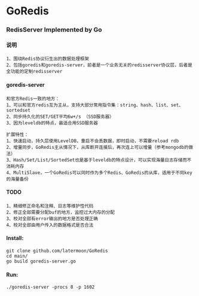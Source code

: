 GoRedis
=======

### RedisServer Implemented by Go
#### 说明
	1、围绕Redis协议衍生出的数据处理框架
	2、包括goredis和goredis-server，前者是一个业务无关的redisserver协议层，后者是全功能的定制redisserver

#### goredis-server
	和官方Redis一致的地方：
	1、可以和官方redis互为主从，支持大部分常用指令集：string、hash、list、set、sortedset
	2、同步持久化的SET/GET平均6w+/s （SSD服务器）
	3、因为leveldb的特点，最适合用SSD服务器

	扩展特性：
	1、快速启动，持久层使用LevelDB，重启不会丢数据，即时启动，不需要reload rdb
	2、增量同步，GoRedis主从情况下，从库断开连接后，再次连上可以增量（参考mongodb的做法）
	3、Hash/Set/List/SortedSet也是基于leveldb的特点设计，可以实现海量日志存储而不消耗内存
	4、MultiSlave，一个GoRedis可以同时作为多个Redis、GoRedis的从库，适用于不同key的海量备份

#### TODO
	1、精细修正命名和注释、日志等维护性代码
	2、修正全部需要分配buf的地方，监控过大内存的分配
	3、校对全部有error输出的地方是否处理正确
	4、校对全部由用户传入的数据格式是否合法

#### Install:

	git clone github.com/latermoon/GoRedis
	cd main/
	go build goredis-server.go

#### Run:

	./goredis-server -procs 8 -p 1602



